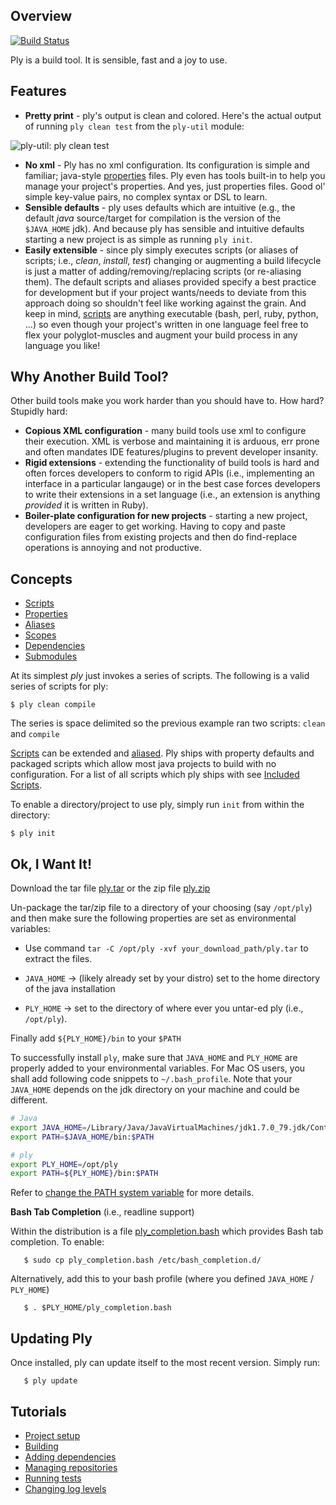 Overview
--------

[![Build Status](https://travis-ci.org/blangel/ply.svg?branch=master)](https://travis-ci.org/blangel/ply)

Ply is a build tool.  It is sensible, fast and a joy to use. 

Features
--------

* __Pretty print__ - ply's output is clean and colored.  Here's the actual output of running `ply clean test` from the `ply-util` module:

![ply-util: ply clean test](https://github.com/blangel/ply/raw/master/docs/imgs/ply-util-test.png "ply-util: ply clean test")

* __No xml__ - Ply has no xml configuration. Its configuration is simple and familiar; java-style [properties](docs/Properties.md) files. Ply even has tools built-in to help you manage your project's properties. And yes, just properties files. Good ol' simple key-value pairs, no complex syntax or DSL to learn.
* __Sensible defaults__ - ply uses defaults which are intuitive (e.g., the default _java_ source/target for compilation is the version of the `$JAVA_HOME` jdk). And because ply has sensible and intuitive defaults starting a new project is as simple as running `ply init`.
* __Easily extensible__ - since ply simply executes scripts (or aliases of scripts; i.e., _clean_, _install_, _test_) changing or augmenting a build lifecycle is just a matter of adding/removing/replacing scripts (or re-aliasing them).  The default scripts and aliases provided specify a best practice for development but if your project wants/needs to deviate from this approach doing so shouldn't feel like working against the grain.  And keep in mind, [scripts](docs/Scripts.md) are anything executable (bash, perl, ruby, python, ...) so even though your project's written in one language feel free to flex your polyglot-muscles and augment your build process in any language you like!

Why Another Build Tool?
-----------------------

Other build tools make you work harder than you should have to.  How hard? Stupidly hard:

  * __Copious XML configuration__ - many build tools use xml to configure their execution.  XML is verbose and maintaining it is arduous, err prone and often mandates IDE features/plugins to prevent developer insanity.
  * __Rigid extensions__ - extending the functionality of build tools is hard and often forces developers to conform to rigid APIs (i.e., implementing an interface in a particular langauge) or in the best case forces developers to write their extensions in a set language (i.e., an extension is anything _provided_ it is written in Ruby).
  * __Boiler-plate configuration for new projects__ - starting a new project, developers are eager to get working.  Having to copy and paste configuration files from existing projects and then do find-replace operations is annoying and not productive.

Concepts
--------

* [Scripts](docs/Scripts.md)
* [Properties](docs/Properties.md)
* [Aliases](docs/Aliases.md)
* [Scopes](docs/Scopes.md)
* [Dependencies](docs/Dependencies.md)
* [Submodules](docs/Submodules.md)

At its simplest _ply_ just invokes a series of scripts. The following is a valid series of scripts for ply:

    $ ply clean compile

The series is space delimited so the previous example ran two scripts: `clean` and `compile`

[Scripts](docs/Scripts.md) can be extended and [aliased](docs/Aliases.md).
Ply ships with property defaults and packaged scripts which allow most java projects to
build with no configuration.  For a list of all scripts which ply ships with see [Included Scripts](docs/IncludedScripts.md).

To enable a directory/project to use ply, simply run `init` from within the directory:

    $ ply init

Ok, I Want It!
--------------

Download the tar file [ply.tar](https://s3.amazonaws.com/ply-buildtool/ply.tar) or the zip file [ply.zip](https://s3.amazonaws.com/ply-buildtool/ply.zip)

Un-package the tar/zip file to a directory of your choosing (say `/opt/ply`) and then make sure the following properties are set as environmental variables:
* Use command `tar -C /opt/ply -xvf your_download_path/ply.tar` to extract the files.

* `JAVA_HOME` -> (likely already set by your distro) set to the home directory of the java installation

* `PLY_HOME` -> set to the directory of where ever you untar-ed ply (i.e., `/opt/ply`).

Finally add `${PLY_HOME}/bin` to your `$PATH`

To successfully install `ply`, make sure that `JAVA_HOME` and `PLY_HOME` are properly added to your environmental variables. For Mac OS users, you shall add following code snippets to `~/.bash_profile`. Note that your `JAVA_HOME` depends on the jdk directory on your machine and could be different.
``` bash
# Java
export JAVA_HOME=/Library/Java/JavaVirtualMachines/jdk1.7.0_79.jdk/Contents/Home
export PATH=$JAVA_HOME/bin:$PATH

# ply
export PLY_HOME=/opt/ply
export PATH=${PLY_HOME}/bin:$PATH

```
Refer to [change the PATH system variable](https://www.java.com/en/download/help/path.xml) for more details.

__Bash Tab Completion__ (i.e., readline support)

Within the distribution is a file [ply_completion.bash](ply/raw/master/dist/ply/ply_completion.bash) which provides Bash tab completion.  To enable:

       $ sudo cp ply_completion.bash /etc/bash_completion.d/

Alternatively, add this to your bash profile (where you defined `JAVA_HOME` / `PLY_HOME`)

       $ . $PLY_HOME/ply_completion.bash

Updating Ply
------------

Once installed, ply can update itself to the most recent version.  Simply run:

       $ ply update

Tutorials
--------

* [Project setup](docs/ProjectSetup.md)
* [Building](docs/BuildingProject.md)
* [Adding dependencies](docs/DependenciesTutorial.md)
* [Managing repositories](docs/Repositories.md)
* [Running tests](docs/RunningTests.md)
* [Changing log levels](docs/Logging.md)
